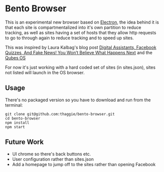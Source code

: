 # Bento Browser

This is an experimental new browser based on [Electron](electron.atom.io), the idea behind it is that each site is compartmentalized into it's own partition to reduce tracking, as well as sites having a set of hosts that they allow http requests to go to through again to reduce tracking and to speed up sites.

This was inspired by Laura Kalbag's blog post [Digital Assistants, Facebook Quizzes, And Fake News! You Won’t Believe What Happens Next](https://laurakalbag.com/you-wont-believe-what-happens-next/) and the [Qubes OS](https://www.qubes-os.org)

For now it's just working with a hard coded set of sites (in sites.json), sites not listed will launch in the OS browser.

## Usage

There's no packaged version so you have to download and run from the terminal:

```
git clone git@github.com:thaggie/bento-browser.git
cd bento-browser
npm install
npm start
```

## Future Work
* UI chrome so there's back buttons etc.
* User configuration rather than sites.json
* Add a homepage to jump off to the sites rather than opening Facebook
